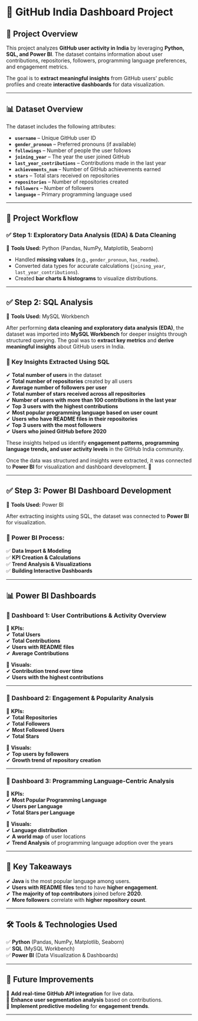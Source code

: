 # 📌 GitHub India Dashboard Project

## 📖 Project Overview  
This project analyzes **GitHub user activity in India** by leveraging **Python, SQL, and Power BI**. The dataset contains information about user contributions, repositories, followers, programming language preferences, and engagement metrics.  

The goal is to **extract meaningful insights** from GitHub users' public profiles and create **interactive dashboards** for data visualization.  

---

## 📊 Dataset Overview  
The dataset includes the following attributes:  

- **`username`** – Unique GitHub user ID  
- **`gender_pronoun`** – Preferred pronouns (if available)  
- **`followings`** – Number of people the user follows  
- **`joining_year`** – The year the user joined GitHub  
- **`last_year_contributions`** – Contributions made in the last year  
- **`achievements_num`** – Number of GitHub achievements earned  
- **`stars`** – Total stars received on repositories  
- **`repositories`** – Number of repositories created  
- **`followers`** – Number of followers  
- **`language`** – Primary programming language used  

---

## 🚀 Project Workflow  

### ✅ Step 1: Exploratory Data Analysis (EDA) & Data Cleaning  
📍 **Tools Used:** Python (Pandas, NumPy, Matplotlib, Seaborn)  

- Handled **missing values** (e.g., `gender_pronoun`, `has_readme`).  
- Converted data types for accurate calculations (`joining_year`, `last_year_contributions`).  
- Created **bar charts & histograms** to visualize distributions.  

---

## ✅ Step 2: SQL Analysis  

📍 **Tools Used:** MySQL Workbench  

After performing **data cleaning and exploratory data analysis (EDA)**, the dataset was imported into **MySQL Workbench** for deeper insights through structured querying. The goal was to **extract key metrics** and **derive meaningful insights** about GitHub users in India.  

### 📌 Key Insights Extracted Using SQL  

✔ **Total number of users** in the dataset  
✔ **Total number of repositories** created by all users  
✔ **Average number of followers per user**  
✔ **Total number of stars received across all repositories**  
✔ **Number of users with more than 100 contributions in the last year**  
✔ **Top 3 users with the highest contributions**  
✔ **Most popular programming language based on user count**  
✔ **Users who have README files in their repositories**  
✔ **Top 3 users with the most followers**  
✔ **Users who joined GitHub before 2020**  

These insights helped us identify **engagement patterns, programming language trends, and user activity levels** in the GitHub India community.  

Once the data was structured and insights were extracted, it was connected to **Power BI** for visualization and dashboard development. 🚀  

---

## ✅ Step 3: Power BI Dashboard Development  

📍 **Tools Used:** Power BI  

After extracting insights using SQL, the dataset was connected to **Power BI** for visualization.  

### 📌 Power BI Process:  
✅ **Data Import & Modeling**  
✅ **KPI Creation & Calculations**  
✅ **Trend Analysis & Visualizations**  
✅ **Building Interactive Dashboards**  

---

## 📊 Power BI Dashboards  

### 📍 **Dashboard 1: User Contributions & Activity Overview**  

🔹 **KPIs:**  
✔ **Total Users**  
✔ **Total Contributions**  
✔ **Users with README files**  
✔ **Average Contributions**  

🔹 **Visuals:**  
✔ **Contribution trend over time**  
✔ **Users with the highest contributions**  

---

### 📍 **Dashboard 2: Engagement & Popularity Analysis**  

🔹 **KPIs:**  
✔ **Total Repositories**  
✔ **Total Followers**  
✔ **Most Followed Users**  
✔ **Total Stars**  

🔹 **Visuals:**  
✔ **Top users by followers**  
✔ **Growth trend of repository creation**  

---

### 📍 **Dashboard 3: Programming Language-Centric Analysis**  

🔹 **KPIs:**  
✔ **Most Popular Programming Language**  
✔ **Users per Language**  
✔ **Total Stars per Language**  

🔹 **Visuals:**  
✔ **Language distribution**  
✔ **A world map** of user locations  
✔ **Trend Analysis** of programming language adoption over the years   

---

## 🎯 Key Takeaways  

✔ **Java** is the most popular language among users.  
✔ **Users with README files** tend to have **higher engagement**.  
✔ **The majority of top contributors** joined before **2020**.  
✔ **More followers** correlate with **higher repository count**.  

---

## 🛠️ Tools & Technologies Used  

✅ **Python** (Pandas, NumPy, Matplotlib, Seaborn)  
✅ **SQL** (MySQL Workbench)  
✅ **Power BI** (Data Visualization & Dashboards)  

---

## 📌 Future Improvements  

🔹 **Add real-time GitHub API integration** for live data.  
🔹 **Enhance user segmentation analysis** based on contributions.  
🔹 **Implement predictive modeling** for **engagement trends**.  

---
